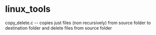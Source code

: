 # linux_tools
copy_delete.c -- copies just files (non recursively) from source folder to destination folder and delete files from source folder
